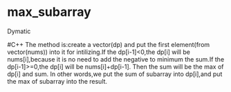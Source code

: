 # max_subarray
Dymatic 

#C++
The method is:create a vector(dp) and put the first element(from vector(nums)) into it for intilizing.If the dp[i-1]<0,the dp[i] 
will be nums[i],because it is no need to add the negative to minimum the sum.If the dp[i-1]>=0,the dp[i] will be nums[i]+dp[i-1].
Then the sum will be the max of dp[i] and sum.
In other words,we put the sum of subarray into dp[i],and put the max of subarray into the result.

